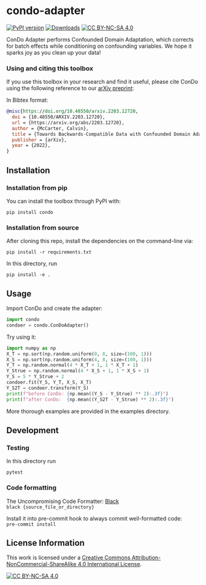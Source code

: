 # condo-adapter

[![PyPI version](https://badge.fury.io/py/condo.svg)](https://badge.fury.io/py/condo.svg)
[![Downloads](https://pepy.tech/badge/condo)](https://pepy.tech/project/condo)
[![CC BY-NC-SA 4.0][cc-by-nc-sa-shield]][cc-by-nc-sa]

ConDo Adapter performs Confounded Domain Adaptation, which corrects for
batch effects while conditioning on confounding variables.
We hope it sparks joy as you clean up your data!

### Using and citing this toolbox

If you use this toolbox in your research and find it useful, please cite ConDo
using the following reference to our [arXiv preprint](https://arxiv.org/abs/2203.12720):

In Bibtex format:

```bibtex
@misc{https://doi.org/10.48550/arxiv.2203.12720,
  doi = {10.48550/ARXIV.2203.12720},
  url = {https://arxiv.org/abs/2203.12720},
  author = {McCarter, Calvin},
  title = {Towards Backwards-Compatible Data with Confounded Domain Adaptation},
  publisher = {arXiv},
  year = {2022},
}
```

## Installation

### Installation from pip

You can install the toolbox through PyPI with:

```console
pip install condo
```

### Installation from source

After cloning this repo, install the dependencies on the command-line via:

```console
pip install -r requirements.txt
```

In this directory, run

```console
pip install -e .
```

## Usage

Import ConDo and create the adapter:
```python
import condo
condoer = condo.ConDoAdapter()
```

Try using it:
```python
import numpy as np
X_T = np.sort(np.random.uniform(0, 8, size=(100, 1)))
X_S = np.sort(np.random.uniform(4, 8, size=(100, 1)))
Y_T = np.random.normal(4 * X_T + 1, 1 * X_T + 1)
Y_Strue = np.random.normal(4 * X_S + 1, 1 * X_S + 1)
Y_S = 5 * Y_Strue + 2
condoer.fit(Y_S, Y_T, X_S, X_T)
Y_S2T = condoer.transform(Y_S)
print(f"before ConDo: {np.mean((Y_S - Y_Strue) ** 2):.3f}")
print(f"after ConDo:  {np.mean((Y_S2T - Y_Strue) ** 2):.3f}")
```

More thorough examples are provided in the examples directory.

## Development

### Testing
In this directory run
```console
pytest
```

### Code formatting
The Uncompromising Code Formatter: [Black](https://github.com/psf/black)  
```black {source_file_or_directory}```  

Install it into pre-commit hook to always commit well-formatted code:  
```pre-commit install```

## License Information

This work is licensed under a
[Creative Commons Attribution-NonCommercial-ShareAlike 4.0 International License][cc-by-nc-sa].

[![CC BY-NC-SA 4.0][cc-by-nc-sa-image]][cc-by-nc-sa]

[cc-by-nc-sa]: http://creativecommons.org/licenses/by-nc-sa/4.0/
[cc-by-nc-sa-image]: https://licensebuttons.net/l/by-nc-sa/4.0/88x31.png
[cc-by-nc-sa-shield]: https://img.shields.io/badge/License-CC%20BY--NC--SA%204.0-lightgrey.svg


